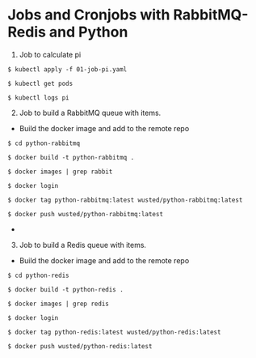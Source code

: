 # Jobs and Cronjobs with RabbitMQ-Redis and Python

1. Job to calculate pi

```
$ kubectl apply -f 01-job-pi.yaml

$ kubectl get pods

$ kubectl logs pi
```

2. Job to build a RabbitMQ queue with items.
    
- Build the docker image and add to the remote repo
```
$ cd python-rabbitmq

$ docker build -t python-rabbitmq .

$ docker images | grep rabbit

$ docker login

$ docker tag python-rabbitmq:latest wusted/python-rabbitmq:latest

$ docker push wusted/python-rabbitmq:latest
```

- 


3. Job to build a Redis queue with items.

- Build the docker image and add to the remote repo
```
$ cd python-redis

$ docker build -t python-redis .

$ docker images | grep redis

$ docker login

$ docker tag python-redis:latest wusted/python-redis:latest

$ docker push wusted/python-redis:latest
```